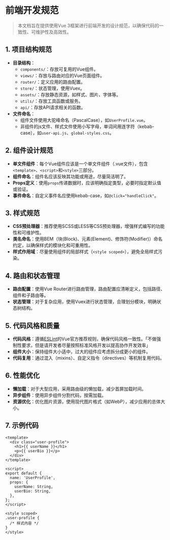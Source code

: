 # 前端开发规范

> 本文档旨在提供使用Vue 3框架进行前端开发的设计规范，以确保代码的一致性、可维护性及高效性。



## 1. 项目结构规范

- **目录结构**：
  - `components/`：存放可复用的Vue组件。
  - `views/`：存放与路由对应的Vue页面组件。
  - `router/`：定义应用的路由配置。
  - `store/`：状态管理，使用Vuex。
  - `assets/`：存放静态资源，如样式、图片、字体等。
  - `utils/`：存放工具函数或服务。
  - `api/`：存放API请求相关的函数。
- **文件命名**：
  - 组件文件使用大驼峰命名（PascalCase），如`UserProfile.vue`。
  - 非组件的js文件、样式文件使用小写字母，单词间用连字符（kebab-case），如`user-api.js`、`global-styles.css`。



## 2. 组件设计规范

- **单文件组件**：每个Vue组件应该是一个单文件组件（.vue文件），包含`<template>`、`<script>`和`<style>`三部分。
- **组件命名**：组件名应该反映其功能或用途，尽量简洁明了。
- **Props定义**：使用`props`传递数据时，应该明确指定类型，必要时指定默认值或验证。
- **事件命名**：自定义事件名应使用kebab-case，如`@click="handleClick"`。



## 3. 样式规范

- **CSS预处理器**：推荐使用SCSS或LESS等CSS预处理器，增强样式编写的功能性和可维护性。
- **类名命名**：使用BEM（块(Block)、元素(Element)、修饰符(Modifier)）命名约定，以确保样式的模块化和可重用性。
- **样式作用域**：尽量使用组件的局部样式（`<style scoped>`），避免全局样式污染。



## 4. 路由和状态管理

- **路由配置**：使用Vue Router进行路由管理，路由配置应清晰定义，包括路径、组件和子路由等。
- **状态管理**：对于复杂应用，使用Vuex进行状态管理，合理划分模块，明确状态树结构。



## 5. 代码风格和质量

- **代码风格**：遵循[ESLint](https://eslint.org/)的Vue官方推荐规则，确保代码风格一致性。「不做强制性要求，但是请开发者尽量按照标准风格开发以提高协作开发效率」
- **组件大小**：保持组件大小适中，过大的组件应考虑拆分成更小的组件。
- **代码复用**：通过混入（mixins）、自定义指令（directives）等机制复用代码。



## 6. 性能优化

- **懒加载**：对于大型应用，采用路由级的懒加载，减少首屏加载时间。
- **异步组件**：使用异步组件分割代码，按需加载。
- **资源优化**：优化图片资源，使用现代图片格式（如WebP），减少应用的总体大小。



## 7. 示例代码

```vue
<template>
  <div class="user-profile">
    <h1>{{ userName }}</h1>
    <p>{{ userBio }}</p>
  </div>
</template>

<script>
export default {
  name: 'UserProfile',
  props: {
    userName: String,
    userBio: String,
  },
};
</script>

<style scoped>
.user-profile {
  /* 样式内容 */
}
</style>
```

